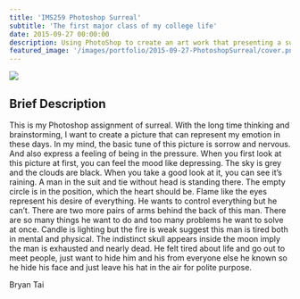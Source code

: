 ```yaml
---
title: 'IMS259 Photoshop Surreal'
subtitle: 'The first major class of my college life'
date: 2015-09-27 00:00:00
description: Using PhotoShop to create an art work that presenting a surreal topic.
featured_image: '/images/portfolio/2015-09-27-PhotoshopSurreal/cover.png'
---
```


![](/images/portfolio/2015-09-27-PhotoshopSurreal/artwork.png)

## Brief Description

This is my Photoshop assignment of surreal. With the long time thinking and brainstorming, I want to create a picture that can represent my emotion in these days. In my mind, the basic tune of this picture is sorrow and nervous. And also express a feeling of being in the pressure. When you first look at this picture at first, you can feel the mood like depressing. The sky is grey and the clouds are black. When you take a good look at it, you can see it’s raining. A man in the suit and tie without head is standing there. The empty circle is in the position, which the heart should be. Flame like the eyes represent his desire of everything. He wants to control everything but he can’t. There are two more pairs of arms behind the back of this man. There are so many things he want to do and too many problems he want to solve at once. Candle is lighting but the fire is weak suggest this man is tired both in mental and physical. The indistinct skull appears inside the moon imply the man is exhausted and nearly dead. He felt tired about life and go out to meet people, just want to hide him and his from everyone else he known so he hide his face and just leave his hat in the air for polite purpose.

Bryan Tai                                                                                 